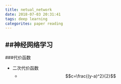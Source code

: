 ```yaml
---
title: netual_network
date: 2018-07-03 20:31:41
tags: deep learning
categorites: paper reading
---
```

##神经网络学习
---
###代价函数
- 二次代价函数
    * $$c=\frac{(y-a)^2}{2}$$
